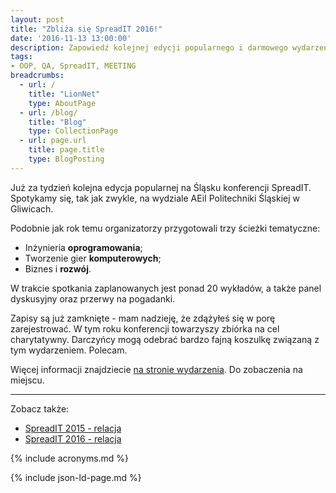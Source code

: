 ```yaml
---
layout: post
title: "Zbliża się SpreadIT 2016!"
date: '2016-11-13 13:00:00'
description: Zapowiedź kolejnej edycji popularnego i darmowego wydarzenia dla programistów ze Śląska i nie tylko.
tags:
- OOP, QA, SpreadIT, MEETING
breadcrumbs:
  - url: /
    title: "LionNet"
    type: AboutPage
  - url: /blog/
    title: "Blog"
    type: CollectionPage
  - url: page.url
    title: page.title
    type: BlogPosting
---
```


Już za tydzień kolejna edycja popularnej na Śląsku konferencji SpreadIT. Spotykamy 
się, tak jak zwykle, na wydziale AEiI Politechniki Śląskiej w Gliwicach.

Podobnie jak rok temu organizatorzy przygotowali trzy ścieżki tematyczne:

* Inżynieria **oprogramowania**;
* Tworzenie gier **komputerowych**;
* Biznes i **rozwój**.

W trakcie spotkania zaplanowanych jest ponad 20 wykładów, a także panel dyskusyjny 
oraz przerwy na pogadanki.

Zapisy są już zamknięte - mam nadzieję, że zdążyłeś się w porę zarejestrować.
W tym roku konferencji towarzyszy zbiórka na cel charytatywny. Darczyńcy mogą
odebrać bardzo fajną koszulkę związaną z tym wydarzeniem. Polecam.

Więcej informacji znajdziecie [na stronie wydarzenia][1]. Do zobaczenia na miejscu.

[1]: http://spreadit.pl/

* * *

Zobacz także:

* [SpreadIT 2015 - relacja]({{site.url}}/2015/11/22/spreadit-2015-relacja.html)
* [SpreadIT 2016 - relacja]({{site.url}}/2016/11/20/spreadit-2016-relacja.html)



{% include acronyms.md %}

{% include json-ld-page.md %}
